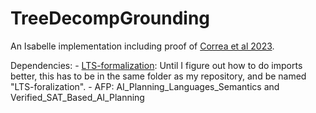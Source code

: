 # TreeDecompGrounding
An Isabelle implementation including proof of [Correa et al 2023](https://ai.dmi.unibas.ch/papers/correa-et-al-icaps2023.pdf).

Dependencies:
    - [LTS-formalization](https://github.com/anderssch/LTS-formalization): Until I figure out how to do imports better, this has to be in the same folder as my repository, and be named "LTS-foralization".
    - AFP: AI_Planning_Languages_Semantics and Verified_SAT_Based_AI_Planning